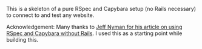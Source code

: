 This is a skeleton of a pure RSpec and Capybara setup (no Rails necessary) to connect to and test any website.

Acknowledgement:
Many thanks to [Jeff Nyman for his article on using RSpec and Capybara without Rails](http://testerstories.com/?p=30). I used this as a starting point while building this.
